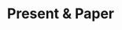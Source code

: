 ---
title: "Present & Paper"
url: /berlin/present-und-paper-schliemannstrasse/
shop: Schreibwaren
---